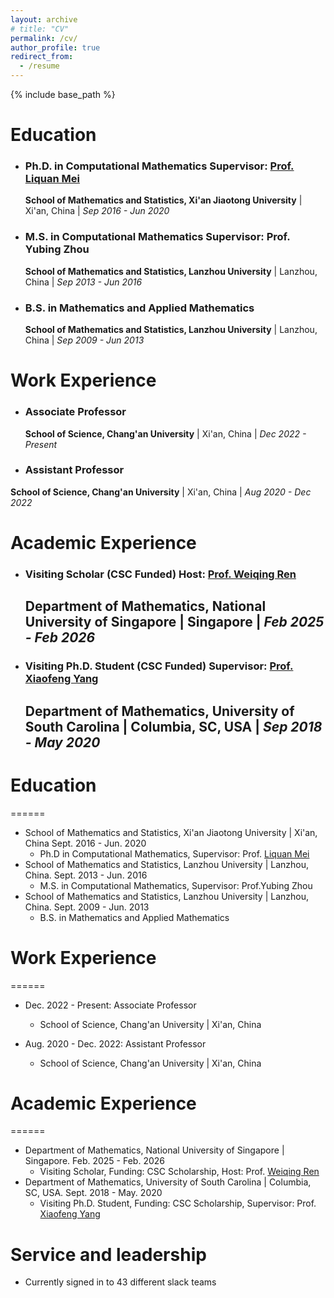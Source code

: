 ```yaml
---
layout: archive
# title: "CV"
permalink: /cv/
author_profile: true
redirect_from:
  - /resume
---
```


{% include base_path %}

# Education


- ### Ph.D. in Computational Mathematics  **Supervisor**: [Prof. Liquan Mei](http://gr.xjtu.edu.cn/web/lqmei)  
  **School of Mathematics and Statistics, Xi'an Jiaotong University** | Xi'an, China | *Sep 2016 - Jun 2020*  

- ### M.S. in Computational Mathematics  **Supervisor**: Prof. Yubing Zhou  
  **School of Mathematics and Statistics, Lanzhou University** | Lanzhou, China  | *Sep 2013 - Jun 2016*  

- ### B.S. in Mathematics and Applied Mathematics  
  **School of Mathematics and Statistics, Lanzhou University** | Lanzhou, China  | *Sep 2009 - Jun 2013*  

# Work Experience

- ### Associate Professor  
  **School of Science, Chang'an University** | Xi'an, China  |  *Dec 2022 - Present*  

- ### Assistant Professor  
**School of Science, Chang'an University** | Xi'an, China | *Aug 2020 - Dec 2022*  

# Academic Experience

- ### Visiting Scholar (CSC Funded)  **Host**: [Prof. Weiqing Ren](https://blog.nus.edu.sg/matrw/)  
  **Department of Mathematics, National University of Singapore** | Singapore  | *Feb 2025 - Feb 2026*  
  - 

- ### Visiting Ph.D. Student (CSC Funded)  **Supervisor**: [Prof. Xiaofeng Yang](https://people.math.sc.edu/xfyang/)  
  **Department of Mathematics, University of South Carolina** | Columbia, SC, USA  |  *Sep 2018 - May 2020*  
  - 












# Education
======
* School of Mathematics and Statistics, Xi'an Jiaotong University | Xi'an, China Sept. 2016 - Jun. 2020
  * Ph.D in Computational Mathematics, Supervisor: Prof. [Liquan Mei](http://gr.xjtu.edu.cn/web/lqmei)
* School of Mathematics and Statistics, Lanzhou University | Lanzhou, China. Sept. 2013 - Jun. 2016
  * M.S. in Computational Mathematics, Supervisor: Prof.Yubing Zhou
* School of Mathematics and Statistics, Lanzhou University | Lanzhou, China. Sept. 2009 - Jun. 2013
  * B.S. in Mathematics and Applied Mathematics

# Work Experience
======
* Dec. 2022 - Present: Associate Professor
  * School of Science, Chang'an University | Xi'an, China

* Aug. 2020 - Dec. 2022: Assistant Professor
  * School of Science, Chang'an University | Xi'an, China

# Academic Experience
======
- Department of Mathematics, National University of Singapore | Singapore.   Feb. 2025  - Feb. 2026
  - Visiting Scholar, Funding: CSC Scholarship, Host: Prof. [Weiqing Ren](https://blog.nus.edu.sg/matrw/)
- Department of Mathematics, University of South Carolina | Columbia, SC, USA.   Sept. 2018  - May. 2020
  - Visiting Ph.D. Student, Funding: CSC Scholarship, Supervisor: Prof. [Xiaofeng Yang](https://people.math.sc.edu/xfyang/index.html)

  
<!-- Skills
======
* Skill 1
* Skill 2
  * Sub-skill 2.1
  * Sub-skill 2.2
  * Sub-skill 2.3
* Skill 3

Publications
======
  <ul>{% for post in site.publications reversed %}
    {% include archive-single-cv.html %}
  {% endfor %}</ul>
  
Talks
======
  <ul>{% for post in site.talks reversed %}
    {% include archive-single-talk-cv.html  %}
  {% endfor %}</ul>
  
Teaching
======
  <ul>{% for post in site.teaching reversed %}
    {% include archive-single-cv.html %}
  {% endfor %}</ul> -->
  
Service and leadership
======
* Currently signed in to 43 different slack teams
